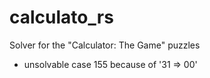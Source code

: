# calculato_rs
Solver for the "Calculator: The Game" puzzles

- unsolvable case 155 because of '31 => 00'